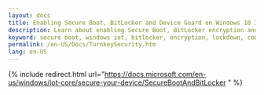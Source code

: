 ```yaml
---
layout: docs
title: Enabling Secure Boot, BitLocker and Device Guard on Windows 10 IoT Core
description: Learn about enabling Secure Boot, BitLocker encryption and Device Guard on your IoT device.
keyword: secure boot, windows iot, bitlocker, encryption, lockdown, code integrity, CI, security
permalink: /en-US/Docs/TurnkeySecurity.htm
lang: en-US
---
```

{% include redirect.html url="https://docs.microsoft.com/en-us/windows/iot-core/secure-your-device/SecureBootAndBitLocker " %}
